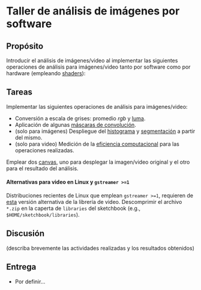 # Taller de análisis de imágenes por software

## Propósito

Introducir el análisis de imágenes/video al implementar las siguientes operaciones de análisis para imágenes/video tanto por software como por hardware (empleando [shaders](https://github.com/VisualComputing/FragmentShaders)):

## Tareas

Implementar las siguientes operaciones de análisis para imágenes/video:

* Conversión a escala de grises: promedio _rgb_ y [luma](https://en.wikipedia.org/wiki/HSL_and_HSV#Disadvantages).
* Aplicación de algunas [máscaras de convolución](https://en.wikipedia.org/wiki/Kernel_(image_processing)).
* (solo para imágenes) Despliegue del [histograma](https://en.wikipedia.org/wiki/Image_histogram) y [segmentación](https://en.wikipedia.org/wiki/Image_segmentation) a partir del mismo.
* (solo para video) Medición de la [eficiencia computacional](https://processing.org/reference/frameRate.html) para las operaciones realizadas.

Emplear dos [canvas](https://processing.org/reference/PGraphics.html), uno para desplegar la imagen/video original y el otro para el resultado del análisis.

#### Alternativas para video en Linux y `gstreamer >=1`

Distribuciones recientes de Linux que emplean `gstreamer >=1`, requieren de [esta](https://github.com/gohai/processing-video/releases/tag/v1.0.2) versión alternativa de la librería de video. Descomprimir el archivo `*.zip` en la caperta de `libraries` del sketchbook (e.g., `$HOME/sketchbook/libraries`).

## Discusión

(describa brevemente las actividades realizadas y los resultados obtenidos)

## Entrega

* Por definir...
